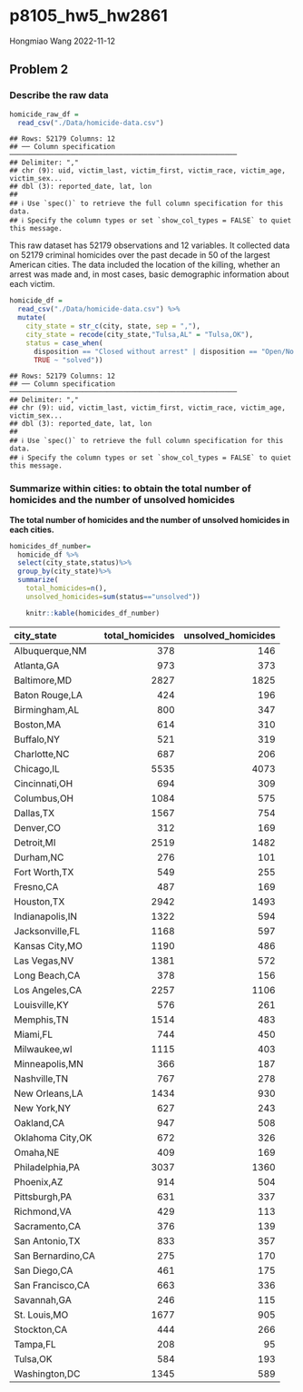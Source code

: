p8105_hw5_hw2861
================
Hongmiao Wang
2022-11-12

## Problem 2

### Describe the raw data

``` r
homicide_raw_df = 
  read_csv("./Data/homicide-data.csv")
```

    ## Rows: 52179 Columns: 12
    ## ── Column specification ────────────────────────────────────────────────────────
    ## Delimiter: ","
    ## chr (9): uid, victim_last, victim_first, victim_race, victim_age, victim_sex...
    ## dbl (3): reported_date, lat, lon
    ## 
    ## ℹ Use `spec()` to retrieve the full column specification for this data.
    ## ℹ Specify the column types or set `show_col_types = FALSE` to quiet this message.

This raw dataset has 52179 observations and 12 variables. It collected
data on 52179 criminal homicides over the past decade in 50 of the
largest American cities. The data included the location of the killing,
whether an arrest was made and, in most cases, basic demographic
information about each victim.

``` r
homicide_df = 
  read_csv("./Data/homicide-data.csv") %>% 
  mutate(
    city_state = str_c(city, state, sep = ","),
    city_state = recode(city_state,"Tulsa,AL" = "Tulsa,OK"),
    status = case_when(
      disposition == "Closed without arrest" | disposition == "Open/No arrest"   ~ "unsolved",
      TRUE ~ "solved"))
```

    ## Rows: 52179 Columns: 12
    ## ── Column specification ────────────────────────────────────────────────────────
    ## Delimiter: ","
    ## chr (9): uid, victim_last, victim_first, victim_race, victim_age, victim_sex...
    ## dbl (3): reported_date, lat, lon
    ## 
    ## ℹ Use `spec()` to retrieve the full column specification for this data.
    ## ℹ Specify the column types or set `show_col_types = FALSE` to quiet this message.

### Summarize within cities: to obtain the total number of homicides and the number of unsolved homicides

**The total number of homicides and the number of unsolved homicides in
each cities.**

``` r
homicides_df_number= 
  homicide_df %>%
  select(city_state,status)%>%
  group_by(city_state)%>%
  summarize(
    total_homicides=n(),
    unsolved_homicides=sum(status=="unsolved")) 

    knitr::kable(homicides_df_number)
```

| city_state        | total_homicides | unsolved_homicides |
|:------------------|----------------:|-------------------:|
| Albuquerque,NM    |             378 |                146 |
| Atlanta,GA        |             973 |                373 |
| Baltimore,MD      |            2827 |               1825 |
| Baton Rouge,LA    |             424 |                196 |
| Birmingham,AL     |             800 |                347 |
| Boston,MA         |             614 |                310 |
| Buffalo,NY        |             521 |                319 |
| Charlotte,NC      |             687 |                206 |
| Chicago,IL        |            5535 |               4073 |
| Cincinnati,OH     |             694 |                309 |
| Columbus,OH       |            1084 |                575 |
| Dallas,TX         |            1567 |                754 |
| Denver,CO         |             312 |                169 |
| Detroit,MI        |            2519 |               1482 |
| Durham,NC         |             276 |                101 |
| Fort Worth,TX     |             549 |                255 |
| Fresno,CA         |             487 |                169 |
| Houston,TX        |            2942 |               1493 |
| Indianapolis,IN   |            1322 |                594 |
| Jacksonville,FL   |            1168 |                597 |
| Kansas City,MO    |            1190 |                486 |
| Las Vegas,NV      |            1381 |                572 |
| Long Beach,CA     |             378 |                156 |
| Los Angeles,CA    |            2257 |               1106 |
| Louisville,KY     |             576 |                261 |
| Memphis,TN        |            1514 |                483 |
| Miami,FL          |             744 |                450 |
| Milwaukee,wI      |            1115 |                403 |
| Minneapolis,MN    |             366 |                187 |
| Nashville,TN      |             767 |                278 |
| New Orleans,LA    |            1434 |                930 |
| New York,NY       |             627 |                243 |
| Oakland,CA        |             947 |                508 |
| Oklahoma City,OK  |             672 |                326 |
| Omaha,NE          |             409 |                169 |
| Philadelphia,PA   |            3037 |               1360 |
| Phoenix,AZ        |             914 |                504 |
| Pittsburgh,PA     |             631 |                337 |
| Richmond,VA       |             429 |                113 |
| Sacramento,CA     |             376 |                139 |
| San Antonio,TX    |             833 |                357 |
| San Bernardino,CA |             275 |                170 |
| San Diego,CA      |             461 |                175 |
| San Francisco,CA  |             663 |                336 |
| Savannah,GA       |             246 |                115 |
| St. Louis,MO      |            1677 |                905 |
| Stockton,CA       |             444 |                266 |
| Tampa,FL          |             208 |                 95 |
| Tulsa,OK          |             584 |                193 |
| Washington,DC     |            1345 |                589 |
